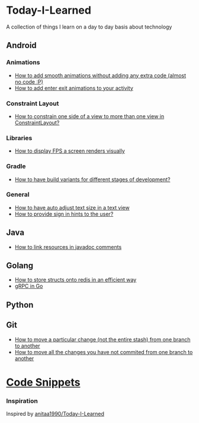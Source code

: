 # Today-I-Learned
A collection of things I learn on a day to day basis about technology

## Android

### Animations
- [How to add smooth animations without adding any extra code (almost no code :P)](android/animations/basics.md)
- [How to add enter exit animations to your activity](android/animations/content-transitions.md)

### Constraint Layout
- [How to constrain one side of a view to more than one view in ConstraintLayout?](android/constraint-layout/barriers.md)

### Libraries
- [How to display FPS a screen renders visually](android/libraries/TinyDancer.md)

### Gradle
- [How to have build variants for different stages of development?](android/gradle/build-variants.md)

### General
- [How to have auto adjust text size in a text view](android/general/autotextsize.md)
- [How to provide sign in hints to the user?](android/general/sign-in-hints.md)


## Java
- [How to link resources in javadoc comments](java/linking-resources-in-javadoc-comments.md)

## Golang
- [How to store structs onto redis in an efficient way](golang/store-struct-in-redis.md)
- [gRPC in Go](golang/grpc-in-go.md)

## Python

## Git
- [How to move a particular change (not the entire stash) from one branch to another](git/cherry-pick.md)
- [How to move all the changes you have not commited from one branch to another](git/stash-unstash.md)

# [Code Snippets](code-snippets/readme.md)

### Inspiration
Inspired by [anitaa1990/Today-I-Learned](https://github.com/anitaa1990/Today-I-Learned)

